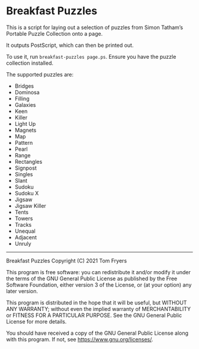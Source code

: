 # Breakfast Puzzles

This is a script for laying out a selection of puzzles from Simon
Tatham’s Portable Puzzle Collection onto a page.

It outputs PostScript, which can then be printed out.

To use it, run `breakfast-puzzles page.ps`. Ensure you have
the puzzle collection installed.

The supported puzzles are:

- Bridges
- Dominosa
- Filling
- Galaxies
- Keen
- Killer
- Light Up
- Magnets
- Map
- Pattern
- Pearl
- Range
- Rectangles
- Signpost
- Singles
- Slant
- Sudoku
- Sudoku X
- Jigsaw
- Jigsaw Killer
- Tents
- Towers
- Tracks
- Unequal
- Adjacent
- Unruly

---

Breakfast Puzzles
Copyright (C) 2021 Tom Fryers

This program is free software: you can redistribute it and/or modify it
under the terms of the GNU General Public License as published by the
Free Software Foundation, either version 3 of the License, or (at your
option) any later version.

This program is distributed in the hope that it will be useful, but
WITHOUT ANY WARRANTY; without even the implied warranty of
MERCHANTABILITY or FITNESS FOR A PARTICULAR PURPOSE. See the GNU General
Public License for more details.

You should have received a copy of the GNU General Public License along
with this program. If not, see <https://www.gnu.org/licenses/>.
